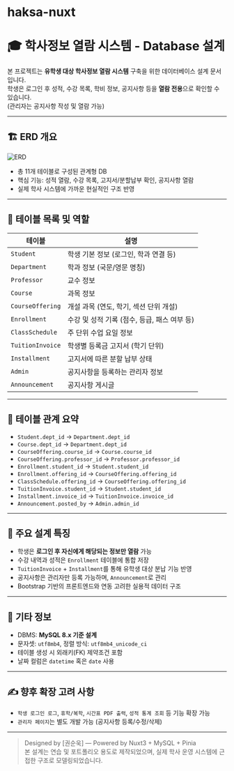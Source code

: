# haksa-nuxt

# 🎓 학사정보 열람 시스템 - Database 설계

본 프로젝트는 **유학생 대상 학사정보 열람 시스템** 구축을 위한 데이터베이스 설계 문서입니다.  
학생은 로그인 후 성적, 수강 목록, 학비 정보, 공지사항 등을 **열람 전용**으로 확인할 수 있습니다.  
(관리자는 공지사항 작성 및 열람 가능)

---

## 🏗️ ERD 개요

![ERD](./docs/haksa-erd.png) <!-- 실제 이미지 경로에 맞게 변경 -->

- 총 11개 테이블로 구성된 관계형 DB
- 핵심 기능: 성적 열람, 수강 목록, 고지서/분할납부 확인, 공지사항 열람
- 실제 학사 시스템에 가까운 현실적인 구조 반영

---

## 🧩 테이블 목록 및 역할

| 테이블 | 설명 |
|--------|------|
| `Student` | 학생 기본 정보 (로그인, 학과 연결 등) |
| `Department` | 학과 정보 (국문/영문 명칭) |
| `Professor` | 교수 정보 |
| `Course` | 과목 정보 |
| `CourseOffering` | 개설 과목 (연도, 학기, 섹션 단위 개설) |
| `Enrollment` | 수강 및 성적 기록 (점수, 등급, 패스 여부 등) |
| `ClassSchedule` | 주 단위 수업 요일 정보 |
| `TuitionInvoice` | 학생별 등록금 고지서 (학기 단위) |
| `Installment` | 고지서에 따른 분할 납부 상태 |
| `Admin` | 공지사항을 등록하는 관리자 정보 |
| `Announcement` | 공지사항 게시글 |

---

## 🔗 테이블 관계 요약

- `Student.dept_id` → `Department.dept_id`
- `Course.dept_id` → `Department.dept_id`
- `CourseOffering.course_id` → `Course.course_id`
- `CourseOffering.professor_id` → `Professor.professor_id`
- `Enrollment.student_id` → `Student.student_id`
- `Enrollment.offering_id` → `CourseOffering.offering_id`
- `ClassSchedule.offering_id` → `CourseOffering.offering_id`
- `TuitionInvoice.student_id` → `Student.student_id`
- `Installment.invoice_id` → `TuitionInvoice.invoice_id`
- `Announcement.posted_by` → `Admin.admin_id`

---

## 🧾 주요 설계 특징

- 학생은 **로그인 후 자신에게 해당되는 정보만 열람** 가능
- 수강 내역과 성적은 `Enrollment` 테이블에 통합 저장
- `TuitionInvoice` + `Installment`를 통해 유학생 대상 분납 기능 반영
- 공지사항은 관리자만 등록 가능하며, `Announcement`로 관리
- Bootstrap 기반의 프론트엔드와 연동 고려한 실용적 데이터 구조

---

## 📁 기타 정보

- DBMS: **MySQL 8.x 기준 설계**
- 문자셋: `utf8mb4`, 정렬 방식: `utf8mb4_unicode_ci`
- 테이블 생성 시 외래키(FK) 제약조건 포함
- 날짜 컬럼은 `datetime` 혹은 `date` 사용

---

## ✍️ 향후 확장 고려 사항

- `학생 로그인 로그`, `휴학/복학`, `시간표 PDF 출력`, `성적 통계 조회` 등 기능 확장 가능
- `관리자 페이지`는 별도 개발 가능 (공지사항 등록/수정/삭제)

---

> Designed by [권순욱] — Powered by Nuxt3 + MySQL + Pinia  
> 본 설계는 연습 및 포트폴리오 용도로 제작되었으며, 실제 학사 운영 시스템에 근접한 구조로 모델링되었습니다.
